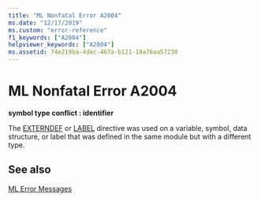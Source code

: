 ```yaml
---
title: "ML Nonfatal Error A2004"
ms.date: "12/17/2019"
ms.custom: "error-reference"
f1_keywords: ["A2004"]
helpviewer_keywords: ["A2004"]
ms.assetid: 74e219ba-4dec-467a-b121-18a76aa57230
---
```

# ML Nonfatal Error A2004

**symbol type conflict : identifier**

The [EXTERNDEF](externdef.md) or [LABEL](label-masm.md) directive was used on a variable, symbol, data structure, or label that was defined in the same module but with a different type.

## See also

[ML Error Messages](ml-error-messages.md)
